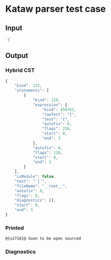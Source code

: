 # Kataw parser test case

## Input

`````js
`{`
`````

## Output

### Hybrid CST

```javascript
{
    "kind": 122,
    "statements": [
        {
            "kind": 120,
            "expression": {
                "kind": 458761,
                "rawText": "{",
                "text": "{",
                "autofix": 0,
                "flags": 256,
                "start": 0,
                "end": 3
            },
            "autofix": 0,
            "flags": 128,
            "start": 0,
            "end": 3
        }
    ],
    "isModule": false,
    "text": "`{`",
    "fileName": "__root__",
    "autofix": 0,
    "flags": 0,
    "diagnostics": [],
    "start": 0,
    "end": 3
}
```

### Printed

```javascript
@{x2716}@ Soon to be open sourced
```

### Diagnostics

```javascript

```

